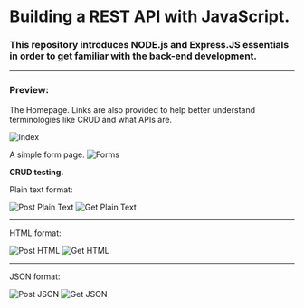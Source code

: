 # Building a REST API with JavaScript.
### This repository introduces NODE.js and Express.JS essentials in order to get familiar with the back-end development.
<hr>
<h3>Preview:</h3>
The Homepage. Links are also provided to help better understand terminologies like CRUD and what APIs are.

![Index](https://github.com/Yugenzariah/Node_and_Express.js_Fundamentals/assets/100184384/4a6277e2-07bf-432e-a942-65706a6c0d2a)

A simple form page.
![Forms](https://github.com/Yugenzariah/Node_and_Express.js_Fundamentals/assets/100184384/61e7b152-ef67-4530-9795-10b11ef95b99)

<strong>CRUD testing.</strong>
<p>Plain text format:</p>

![Post Plain Text](https://github.com/Yugenzariah/Node_and_Express.js_Fundamentals/assets/100184384/362db18a-e783-4ad9-9a52-6df573600551)
![Get Plain Text](https://github.com/Yugenzariah/Node_and_Express.js_Fundamentals/assets/100184384/46d15776-3668-42b5-8b02-d6c2c63ff9bb)
<hr>
<p>HTML format:</p>

![Post HTML](https://github.com/Yugenzariah/Node_and_Express.js_Fundamentals/assets/100184384/b9227437-fd12-43e9-a673-1632b01e9d58)
![Get HTML](https://github.com/Yugenzariah/Node_and_Express.js_Fundamentals/assets/100184384/2fc6151b-5e31-4e55-a20b-03702641948f)
<hr>
<p>JSON format:</p>

![Post JSON](https://github.com/Yugenzariah/Node_and_Express.js_Fundamentals/assets/100184384/775beca0-88d8-47fc-bb0c-74fa387b5f5f)
![Get JSON](https://github.com/Yugenzariah/Node_and_Express.js_Fundamentals/assets/100184384/a5415ab4-1410-4492-8cd2-22ca54da9c87)
